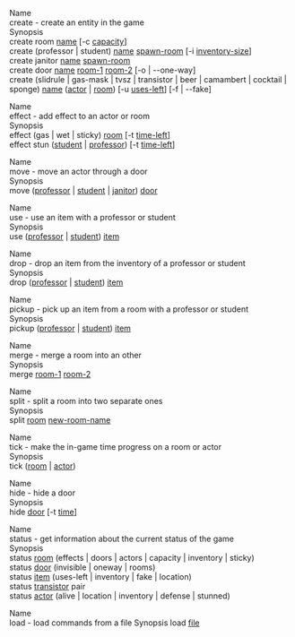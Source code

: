 Name  
create - create an entity in the game  
Synopsis  
create room <u>name</u> [-c <u>capacity</u>]  
create (professor | student) <u>name</u> <u>spawn-room</u> [-i <u>inventory-size</u>]  
create janitor <u>name</u> <u>spawn-room</u>  
create door <u>name</u> <u>room-1</u> <u>room-2</u> [-o | --one-way]  
create (slidrule | gas-mask | tvsz | transistor | beer | camambert | cocktail | sponge) <u>name</u> (<u>actor</u> | <u>room</u>) [-u <u>uses-left</u>] [-f | --fake]  

Name  
effect - add effect to an actor or room  
Synopsis  
effect (gas | wet | sticky) <u>room</u> [-t <u>time-left</u>]  
effect stun (<u>student</u> | <u>professor</u>) [-t <u>time-left</u>]  

Name  
move - move an actor through a door  
Synopsis  
move (<u>professor</u> | <u>student</u> | <u>janitor</u>) <u>door</u>  

Name  
use - use an item with a professor or student  
Synopsis  
use (<u>professor</u> | <u>student</u>) <u>item</u>  

Name  
drop - drop an item from the inventory of a professor or student  
Synopsis  
drop (<u>professor</u> | <u>student</u>) <u>item</u>  

Name  
pickup - pick up an item from a room with a professor or student  
Synopsis  
pickup (<u>professor</u> | <u>student</u>) <u>item</u>  

Name  
merge - merge a room into an other  
Synopsis  
merge <u>room-1</u> <u>room-2</u>  

Name  
split - split a room into two separate ones  
Synopsis  
split <u>room</u> <u>new-room-name</u>  

Name  
tick - make the in-game time progress on a room or actor  
Synopsis  
tick (<u>room</u> | <u>actor</u>)  

Name  
hide - hide a door  
Synopsis  
hide <u>door</u> [-t <u>time</u>]  

Name  
status - get information about the current status of the game  
Synopsis  
status <u>room</u> (effects | doors | actors | capacity | inventory | sticky)  
status <u>door</u> (invisible | oneway | rooms)  
status <u>item</u> (uses-left | inventory | fake | location)  
status <u>transistor</u> pair  
status <u>actor</u> (alive | location | inventory | defense | stunned)  

Name  
load - load commands from a file
Synopsis
load <u>file</u>
